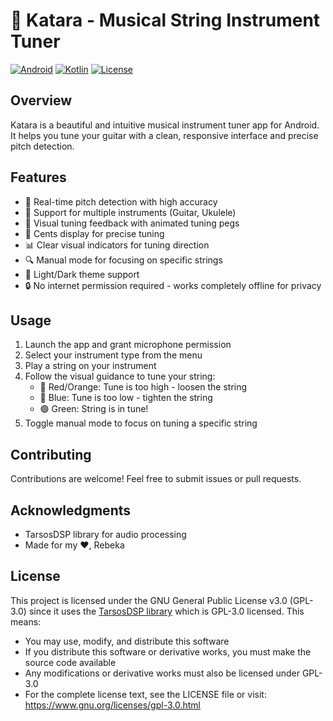 # 🎸 Katara - Musical String Instrument Tuner

[![Android](https://img.shields.io/badge/Platform-Android-brightgreen.svg)](https://developer.android.com/)
[![Kotlin](https://img.shields.io/badge/Language-Kotlin-orange.svg)](https://kotlinlang.org/)
[![License](https://img.shields.io/badge/License-MIT-blue.svg)](LICENSE)

## Overview

Katara is a beautiful and intuitive musical instrument tuner app for Android. It helps you tune your guitar with a clean, responsive interface and precise pitch detection.

## Features

- 🎵 Real-time pitch detection with high accuracy
- 🎸 Support for multiple instruments (Guitar, Ukulele)
- 🔄 Visual tuning feedback with animated tuning pegs
- 🎯 Cents display for precise tuning
- 📊 Clear visual indicators for tuning direction
- 🔍 Manual mode for focusing on specific strings
- 🌙 Light/Dark theme support
- 🔒 No internet permission required - works completely offline for privacy


## Usage

1. Launch the app and grant microphone permission
2. Select your instrument type from the menu
3. Play a string on your instrument
4. Follow the visual guidance to tune your string:
   - 🔴 Red/Orange: Tune is too high - loosen the string
   - 🔵 Blue: Tune is too low - tighten the string
   - 🟢 Green: String is in tune!
5. Toggle manual mode to focus on tuning a specific string

## Contributing

Contributions are welcome! Feel free to submit issues or pull requests.

## Acknowledgments

- TarsosDSP library for audio processing
- Made for my ❤️, Rebeka

## License

This project is licensed under the GNU General Public License v3.0 (GPL-3.0) since it uses the [TarsosDSP library](https://github.com/JorenSix/TarsosDSP) which is GPL-3.0 licensed. This means:

- You may use, modify, and distribute this software
- If you distribute this software or derivative works, you must make the source code available
- Any modifications or derivative works must also be licensed under GPL-3.0
- For the complete license text, see the LICENSE file or visit: https://www.gnu.org/licenses/gpl-3.0.html
